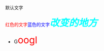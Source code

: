 <!DOCTYPE html>
<html>
 <head>
  <meta charset="utf-8">
  <title></title>
  <style>
   .text-yellow{
    color: red;
   }
   .font16{
    font-size: 16px;
   }
   .font30{
    font-size: 30px;
   }
   p{
    color: red;
   }
   span{
    color: blue;
   }
   em{
    color: aqua;
    font-size: 30px;
   }
  </style>
 </head>
 <body>
  <div>默认文字</div>
       <p>红色的文字<span>蓝色的文字</span><strong><em>改变的地方</em></strong></p >
    <ul class="font16">
     <li>G<span class="font30 text-yellow">oogl</span></li>
    </ul>
 </body>
</html>
